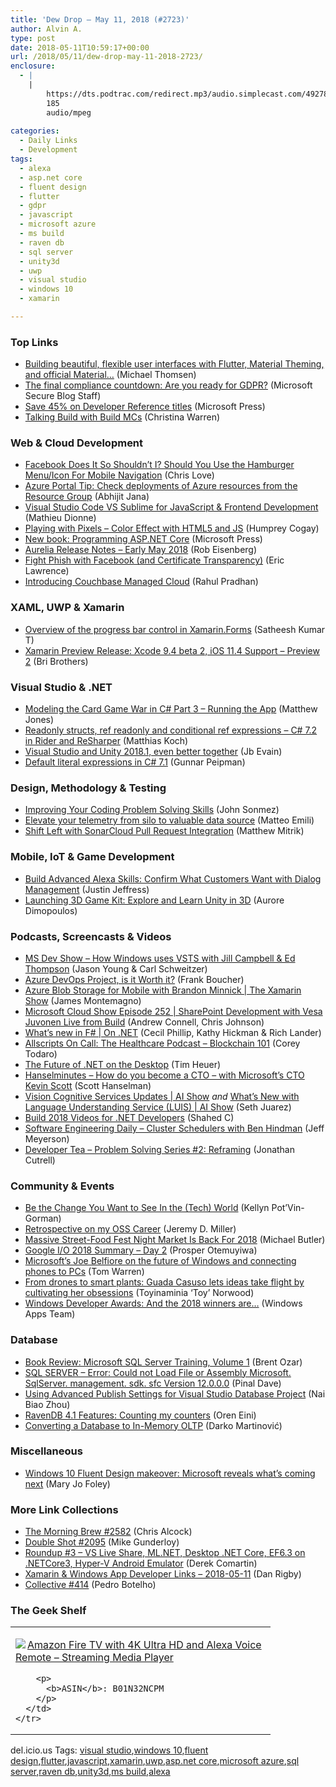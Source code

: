 ```yaml
---
title: 'Dew Drop – May 11, 2018 (#2723)'
author: Alvin A.
type: post
date: 2018-05-11T10:59:17+00:00
url: /2018/05/11/dew-drop-may-11-2018-2723/
enclosure:
  - |
    |
        https://dts.podtrac.com/redirect.mp3/audio.simplecast.com/49278c82.mp3
        185
        audio/mpeg
        
categories:
  - Daily Links
  - Development
tags:
  - alexa
  - asp.net core
  - fluent design
  - flutter
  - gdpr
  - javascript
  - microsoft azure
  - ms build
  - raven db
  - sql server
  - unity3d
  - uwp
  - visual studio
  - windows 10
  - xamarin

---
```

### <a name="top"></a>Top Links

  * <a href="https://medium.com/flutter-io/building-beautiful-flexible-user-interfaces-with-flutter-material-theming-and-official-material-13ae9279ef19?source=rss----4da7dfd21a33---4" target="_blank">Building beautiful, flexible user interfaces with Flutter, Material Theming, and official Material…</a> (Michael Thomsen)
  * <a href="https://cloudblogs.microsoft.com/microsoftsecure/2018/05/10/the-final-compliance-countdown-are-you-ready-for-gdpr/" target="_blank">The final compliance countdown: Are you ready for GDPR?</a> (Microsoft Secure Blog Staff)
  * <a href="https://blogs.msdn.microsoft.com/microsoft_press/2018/05/10/save-45-on-developer-reference-titles/" target="_blank">Save 45% on Developer Reference titles</a> (Microsoft Press)
  * <a href="http://www.youtube.com/watch?v=vKPiDXYNPrQ" target="_blank">Talking Build with Build MCs</a> (Christina Warren)



### <a name="web"></a>Web & Cloud Development

  * <a href="https://love2dev.com/blog/facebook-does-it-so-shouldnt-i" target="_blank">Facebook Does It So Shouldn&#8217;t I? Should You Use the Hamburger Menu/Icon For Mobile Navigation</a> (Chris Love)
  * <a href="https://dailydotnettips.com/check-deployments-of-azure-resources-from-the-resource-group/" target="_blank">Azure Portal Tip: Check deployments of Azure resources from the Resource Group</a> (Abhijit Jana)
  * <a href="https://snipcart.com/blog/visual-studio-code-vs-sublime-javascript" target="_blank">Visual Studio Code VS Sublime for JavaScript & Frontend Development</a> (Mathieu Dionne)
  * <a href="http://feedproxy.google.com/~r/geekswithblogs/~3/l0khgoXdmGc/244688.aspx" target="_blank">Playing with Pixels &#8211; Color Effect with HTML5 and JS</a> (Humprey Cogay)
  * <a href="https://blogs.msdn.microsoft.com/microsoft_press/2018/05/10/new-book-programming-asp-net-core/" target="_blank">New book: Programming ASP.NET Core</a> (Microsoft Press)
  * <a href="http://aurelia.io/blog/2018/05/10/aurelia-release-notes-early-may-2018" target="_blank">Aurelia Release Notes &#8211; Early May 2018</a> (Rob Eisenberg)
  * <a href="https://textslashplain.com/2018/05/10/fight-phish-with-facebook-and-certificate-transparency/" target="_blank">Fight Phish with Facebook (and Certificate Transparency)</a> (Eric Lawrence)
  * <a href="https://blog.couchbase.com/introducing-couchbase-managed-cloud/" target="_blank">Introducing Couchbase Managed Cloud</a> (Rahul Pradhan)



### <a name="silverlight"></a>XAML, UWP & Xamarin

  * <a href="https://blog.syncfusion.com/post/overview-of-the-progress-bar-control-in-xamarin-forms.aspx" target="_blank">Overview of the progress bar control in Xamarin.Forms</a> (Satheesh Kumar T)
  * <a href="https://releases.xamarin.com/xcode-9-4-preview-2/" target="_blank">Xamarin Preview Release: Xcode 9.4 beta 2, iOS 11.4 Support – Preview 2</a> (Bri Brothers)



### <a name="dotnet"></a>Visual Studio & .NET

  * <a href="http://feedproxy.google.com/~r/ExceptionNotFound/~3/t4KkMnDEWXI/" target="_blank">Modeling the Card Game War in C# Part 3 &#8211; Running the App</a> (Matthew Jones)
  * <a href="https://blog.jetbrains.com/dotnet/2018/05/10/readonly-structs-ref-readonly-conditional-ref-expressions-c-7-2-rider-resharper/" target="_blank">Readonly structs, ref readonly and conditional ref expressions – C# 7.2 in Rider and ReSharper</a> (Matthias Koch)
  * <a href="https://blogs.msdn.microsoft.com/visualstudio/2018/05/10/visual-studio-and-unity-2018-1-even-better-together/" target="_blank">Visual Studio and Unity 2018.1, even better together</a> (Jb Evain)
  * <a href="http://feedproxy.google.com/~r/gunnarpeipman/~3/ALkXueRVEms/" target="_blank">Default literal expressions in C# 7.1</a> (Gunnar Peipman)



### <a name="design"></a>Design, Methodology & Testing

  * <a href="https://simpleprogrammer.com/coding-problem-solving-skills/" target="_blank">Improving Your Coding Problem Solving Skills</a> (John Sonmez)
  * <a href="http://feedproxy.google.com/~r/MattsAlmSpace/~3/uEEkpQ-Ywug/elevate-your-telemetry-from-silo-to.html" target="_blank">Elevate your telemetry from silo to valuable data source</a> (Matteo Emili)
  * <a href="https://blogs.msdn.microsoft.com/devops/2018/05/10/shift-left-with-sonarcloud-pull-request-integration/" target="_blank">Shift Left with SonarCloud Pull Request Integration</a> (Matthew Mitrik)



### <a name="mobile"></a>Mobile, IoT & Game Development

  * <a href="https://developer.amazon.com/blogs/alexa/post/3a23c045-b568-4a6a-8a8c-fd5511a08053/build-advanced-alexa-skills-confirm-what-customers-want-with-dialog-management" target="_blank">Build Advanced Alexa Skills: Confirm What Customers Want with Dialog Management</a> (Justin Jeffress)
  * <a href="https://blogs.unity3d.com/2018/05/10/launching-3d-game-kit-explore-and-learn-unity-in-3d/" target="_blank">Launching 3D Game Kit: Explore and Learn Unity in 3D</a> (Aurore Dimopoulos)



### <a name="podcasts"></a>Podcasts, Screencasts & Videos

  * <a href="http://msdevshow.com/2018/05/how-windows-uses-vsts-with-jill-campbell-and-ed-thompson/" target="_blank">MS Dev Show &#8211; How Windows uses VSTS with Jill Campbell & Ed Thompson</a> (Jason Young & Carl Schweitzer)
  * <a href="http://www.youtube.com/watch?v=bSf7vw9qeWk" target="_blank">Azure DevOps Project, is it Worth it?</a> (Frank Boucher)
  * <a href="https://channel9.msdn.com/Shows/XamarinShow/Azure-Blob-Storage-for-Mobile-with-Brandon-Minnick?WT.mc_id=DX_MVP4025064" target="_blank">Azure Blob Storage for Mobile with Brandon Minnick | The Xamarin Show</a> (James Montemagno)
  * <a href="http://feeds.microsoftcloudshow.com/~r/microsoftcloudshowepisodes/~3/X_wOMj_0epA/252-sharepoint-development-with-vesa-juvonen-live-from-build" target="_blank">Microsoft Cloud Show Episode 252 | SharePoint Development with Vesa Juvonen Live from Build</a> (Andrew Connell, Chris Johnson)
  * <a href="https://channel9.msdn.com/Shows/On-NET/Whats-new-in-F-Sharp?WT.mc_id=DX_MVP4025064" target="_blank">What&#8217;s new in F# | On .NET</a> (Cecil Phillip, Kathy Hickman & Rich Lander)
  * <a href="http://podcast.allscripts.com/e/blockchain-101/" target="_blank">Allscripts On Call: The Healthcare Podcast &#8211; Blockchain 101</a> (Corey Todaro)
  * <a href="http://www.youtube.com/watch?v=tkiPcCHGngY" target="_blank">The Future of .NET on the Desktop</a> (Tim Heuer)
  * <a href="https://dts.podtrac.com/redirect.mp3/audio.simplecast.com/49278c82.mp3" target="_blank">Hanselminutes &#8211; How do you become a CTO &#8211; with Microsoft&#8217;s CTO Kevin Scott</a> (Scott Hanselman)
  * <a href="https://channel9.msdn.com/Shows/AI-Show/Vision-Cognitive-Services-Updates?WT.mc_id=DX_MVP4025064" target="_blank">Vision Cognitive Services Updates | AI Show</a> _and_ <a href="https://channel9.msdn.com/Shows/AI-Show/Whats-New-with-Language-Understanding-Service-LUIS?WT.mc_id=DX_MVP4025064" target="_blank">What’s New with Language Understanding Service (LUIS) | AI Show</a> (Seth Juarez)
  * <a href="http://wakeupandcode.com/build-2018-videos/" target="_blank">Build 2018 Videos for .NET Developers</a> (Shahed C)
  * <a href="https://softwareengineeringdaily.com/2018/05/11/cluster-schedulers-with-ben-hindman/" target="_blank">Software Engineering Daily &#8211; Cluster Schedulers with Ben Hindman</a> (Jeff Meyerson)
  * <a href="http://developertea.simplecast.fm/reframing" target="_blank">Developer Tea &#8211; Problem Solving Series #2: Reframing</a> (Jonathan Cutrell)



### <a name="events"></a>Community & Events

  * <a href="http://dbakevlar.com/2018/05/be-the-change-you-want-to-see-in-the-tech-world/" target="_blank">Be the Change You Want to See In the (Tech) World</a> (Kellyn Pot’Vin-Gorman)
  * <a href="https://jeremydmiller.com/2018/05/10/retrospective-on-my-oss-career/" target="_blank">Retrospective on my OSS Career</a> (Jeremy D. Miller)
  * <a href="https://www.uwishunu.com/2018/05/massive-street-food-fest-night-market-back-2018/" target="_blank">Massive Street-Food Fest Night Market Is Back For 2018</a> (Michael Butler)
  * <a href="https://auth0.com/blog/googleio-summary-day-two/" target="_blank">Google I/O 2018 Summary &#8211; Day 2</a> (Prosper Otemuyiwa)
  * <a href="https://www.theverge.com/2018/5/10/17335914/microsoft-joe-belfiore-shilpa-ranganathan-build-2018-interview" target="_blank">Microsoft’s Joe Belfiore on the future of Windows and connecting phones to PCs</a> (Tom Warren)
  * <a href="https://news.microsoft.com/life/guada-casuso/" target="_blank">From drones to smart plants: Guada Casuso lets ideas take flight by cultivating her obsessions</a> (Toyinaminia &#8216;Toy&#8217; Norwood)
  * <a href="https://blogs.windows.com/buildingapps/2018/05/10/windows-developer-awards-and-the-2018-winners-are/?WT.mc_id=DX_MVP4025064" target="_blank">Windows Developer Awards: And the 2018 winners are…</a> (Windows Apps Team)



### <a name="sql"></a>Database

  * <a href="http://feedproxy.google.com/~r/BrentOzar-SqlServerDba/~3/uM284pQ2PY4/" target="_blank">Book Review: Microsoft SQL Server Training, Volume 1</a> (Brent Ozar)
  * <a href="https://blog.sqlauthority.com/2018/05/11/sql-server-error-could-not-load-file-or-assembly-microsoft-sqlserver-management-sdk-sfc-version-12-0-0-0/" target="_blank">SQL SERVER – Error: Could not Load File or Assembly Microsoft. SqlServer. management. sdk. sfc Version 12.0.0.0</a> (Pinal Dave)
  * <a href="http://feedproxy.google.com/~r/MSSQLTips-LatestSqlServerTips/~3/AaR6cM8uOEw/tip.asp" target="_blank">Using Advanced Publish Settings for Visual Studio Database Project</a> (Nai Biao Zhou)
  * <a href="http://feedproxy.google.com/~r/AyendeRahien/~3/UgJf6ODdglI/ravendb-4-1-features-counting-my-counters" target="_blank">RavenDB 4.1 Features: Counting my counters</a> (Oren Eini)
  * <a href="https://www.red-gate.com/simple-talk/sql/t-sql-programming/converting-database-memory-oltp/" target="_blank">Converting a Database to In-Memory OLTP</a> (Darko Martinović)



### <a name="misc"></a>Miscellaneous

  * <a href="https://www.zdnet.com/article/windows-10-fluent-design-makeover-microsoft-reveals-whats-coming-next/#ftag=RSSbaffb68" target="_blank">Windows 10 Fluent Design makeover: Microsoft reveals what&#8217;s coming next</a> (Mary Jo Foley)



### <a name="links"></a>More Link Collections

  * <a href="http://feedproxy.google.com/~r/ReflectivePerspective/~3/vOesL_GdR9E/" target="_blank">The Morning Brew #2582</a> (Chris Alcock)
  * <a href="https://afreshcup.com/home/2018/05/11/double-shot-2095.html" target="_blank">Double Shot #2095</a> (Mike Gunderloy)
  * <a href="https://codeopinion.com/roundup-3/" target="_blank">Roundup #3 – VS Live Share, ML.NET, Desktop .NET Core, EF6.3 on .NETCore3, Hyper-V Android Emulator</a> (Derek Comartin)
  * <a href="https://links.danrigby.com/2018/05/app-developer-links-2018-05-11/" target="_blank">Xamarin & Windows App Developer Links &#8211; 2018-05-11</a> (Dan Rigby)
  * <a href="http://feedproxy.google.com/~r/tympanus/~3/vI4kCvEh3dw/" target="_blank">Collective #414</a> (Pedro Botelho)



### <a name="shelf"></a>The Geek Shelf

<div class="wlWriterEditableSmartContent" id="scid:7dc1bd33-94bd-46fd-a20b-0131235bcd47:7e0b7f0d-4c1d-4875-b9c2-f134954e3259" style="margin: 0px; padding: 0px; float: none; display: inline;">
  <table cellspacing="0" cellpadding="2" width="400" border="0" unselectable="on">
    <tr>
      <td valign="top" width="400">
        <p>
          <a title="Amazon Fire TV with 4K Ultra HD and Alexa Voice Remote - Streaming Media Player" href="https://www.amazon.com/exec/obidos/ASIN/B01N32NCPM/amavin-20"><img data-recalc-dims="1" decoding="async" src="https://i0.wp.com/images-na.ssl-images-amazon.com/images/I/41-EH8m42xL._AC_US218_.jpg?w=660&#038;ssl=1" border="0" align="left" style="float:left" />Amazon Fire TV with 4K Ultra HD and Alexa Voice Remote &#8211; Streaming Media Player</a>
        </p>
        
        <p>
          <b>ASIN</b>: B01N32NCPM
        </p>
      </td>
    </tr>
  </table>
</div>



<div class="wlWriterEditableSmartContent" id="scid:77ECF5F8-D252-44F5-B4EB-D463C5396A79:e01cd39d-8031-4570-8067-37a75eb9467a" style="margin: 0px; padding: 0px; float: none; display: inline;">
  del.icio.us Tags: <a href="http://del.icio.us/popular/visual+studio" rel="tag">visual studio</a>,<a href="http://del.icio.us/popular/windows+10" rel="tag">windows 10</a>,<a href="http://del.icio.us/popular/fluent+design" rel="tag">fluent design</a>,<a href="http://del.icio.us/popular/flutter" rel="tag">flutter</a>,<a href="http://del.icio.us/popular/javascript" rel="tag">javascript</a>,<a href="http://del.icio.us/popular/xamarin" rel="tag">xamarin</a>,<a href="http://del.icio.us/popular/uwp" rel="tag">uwp</a>,<a href="http://del.icio.us/popular/asp.net+core" rel="tag">asp.net core</a>,<a href="http://del.icio.us/popular/microsoft+azure" rel="tag">microsoft azure</a>,<a href="http://del.icio.us/popular/sql+server" rel="tag">sql server</a>,<a href="http://del.icio.us/popular/raven+db" rel="tag">raven db</a>,<a href="http://del.icio.us/popular/unity3d" rel="tag">unity3d</a>,<a href="http://del.icio.us/popular/ms+build" rel="tag">ms build</a>,<a href="http://del.icio.us/popular/alexa" rel="tag">alexa</a>
</div>